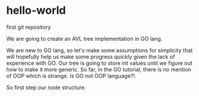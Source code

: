 # hello-world
first git repository

We are going to create an AVL tree implementation in GO lang.

We are new to GO lang, so let's make some assumptions for simplicity that will hopefully help us make some progress quickly given the lack of experience with GO. Our tree is going to store int values until we figure out how to make it more generic. So far, in the GO tutorial, there is no mention of OOP which is strange. Is GO not OOP language?!.

So first step our node structure.



